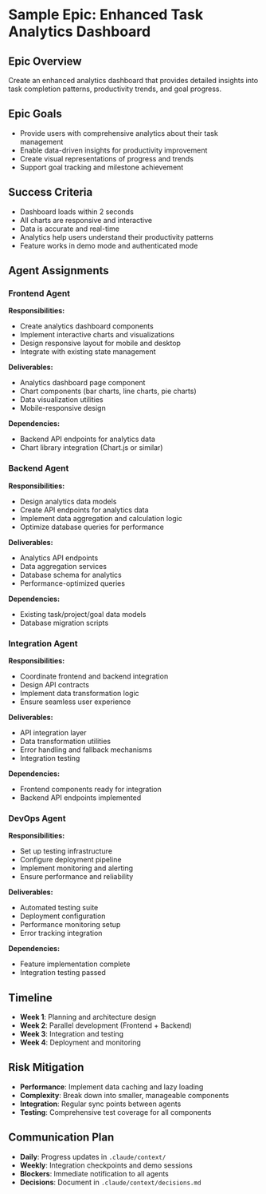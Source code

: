 # Sample Epic: Enhanced Task Analytics Dashboard

## Epic Overview
Create an enhanced analytics dashboard that provides detailed insights into task completion patterns, productivity trends, and goal progress.

## Epic Goals
- Provide users with comprehensive analytics about their task management
- Enable data-driven insights for productivity improvement
- Create visual representations of progress and trends
- Support goal tracking and milestone achievement

## Success Criteria
- Dashboard loads within 2 seconds
- All charts are responsive and interactive
- Data is accurate and real-time
- Analytics help users understand their productivity patterns
- Feature works in demo mode and authenticated mode

## Agent Assignments

### Frontend Agent
**Responsibilities:**
- Create analytics dashboard components
- Implement interactive charts and visualizations
- Design responsive layout for mobile and desktop
- Integrate with existing state management

**Deliverables:**
- Analytics dashboard page component
- Chart components (bar charts, line charts, pie charts)
- Data visualization utilities
- Mobile-responsive design

**Dependencies:**
- Backend API endpoints for analytics data
- Chart library integration (Chart.js or similar)

### Backend Agent
**Responsibilities:**
- Design analytics data models
- Create API endpoints for analytics data
- Implement data aggregation and calculation logic
- Optimize database queries for performance

**Deliverables:**
- Analytics API endpoints
- Data aggregation services
- Database schema for analytics
- Performance-optimized queries

**Dependencies:**
- Existing task/project/goal data models
- Database migration scripts

### Integration Agent
**Responsibilities:**
- Coordinate frontend and backend integration
- Design API contracts
- Implement data transformation logic
- Ensure seamless user experience

**Deliverables:**
- API integration layer
- Data transformation utilities
- Error handling and fallback mechanisms
- Integration testing

**Dependencies:**
- Frontend components ready for integration
- Backend API endpoints implemented

### DevOps Agent
**Responsibilities:**
- Set up testing infrastructure
- Configure deployment pipeline
- Implement monitoring and alerting
- Ensure performance and reliability

**Deliverables:**
- Automated testing suite
- Deployment configuration
- Performance monitoring setup
- Error tracking integration

**Dependencies:**
- Feature implementation complete
- Integration testing passed

## Timeline
- **Week 1**: Planning and architecture design
- **Week 2**: Parallel development (Frontend + Backend)
- **Week 3**: Integration and testing
- **Week 4**: Deployment and monitoring

## Risk Mitigation
- **Performance**: Implement data caching and lazy loading
- **Complexity**: Break down into smaller, manageable components
- **Integration**: Regular sync points between agents
- **Testing**: Comprehensive test coverage for all components

## Communication Plan
- **Daily**: Progress updates in `.claude/context/`
- **Weekly**: Integration checkpoints and demo sessions
- **Blockers**: Immediate notification to all agents
- **Decisions**: Document in `.claude/context/decisions.md`
